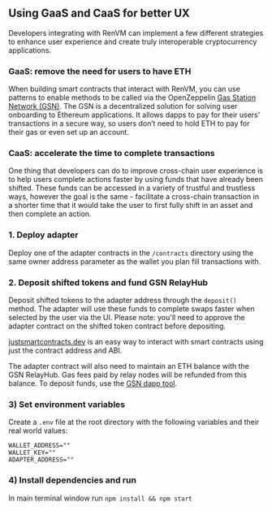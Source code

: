 ## Using GaaS and CaaS for better UX

Developers integrating with RenVM can implement a few different strategies to enhance user experience and create truly interoperable cryptocurrency applications.

### GaaS: remove the need for users to have ETH

When building smart contracts that interact with RenVM, you can use patterns to enable methods to be called via the OpenZeppelin [Gas Station Network (GSN)](https://gsn.openzeppelin.com/). The GSN is a decentralized solution for solving user onboarding to Ethereum applications. It allows dapps to pay for their users' transactions in a secure way, so users don’t need to hold ETH to pay for their gas or even set up an account.

### CaaS: accelerate the time to complete transactions

One thing that developers can do to improve cross-chain user experience is to help users complete actions faster by using funds that have already been shifted. These funds can be accessed in a variety of trustful and trustless ways, however the goal is the same - facilitate a cross-chain transaction in a shorter time that it would take the user to first fully shift in an asset and then complete an action.

### 1. Deploy adapter

Deploy one of the adapter contracts in the `/contracts` directory using the same owner address parameter as the wallet you plan fill transactions with.

### 2. Deposit shifted tokens and fund GSN RelayHub

Deposit shifted tokens to the adapter address through the `deposit()` method. The adapter will use these funds to complete swaps faster when selected by the user via the UI. Please note: you'll need to approve the adapter contract on the shifted token contract before depositing.

[justsmartcontracts.dev](https://justsmartcontracts.dev/) is an easy way to interact with smart contracts using just the contract address and ABI.

The adapter contract will also need to maintain an ETH balance with the GSN RelayHub. Gas fees paid by relay nodes will be refunded from this balance. To deposit funds, use the [GSN dapp tool](https://gsn.openzeppelin.com/recipients).

### 3) Set environment variables

Create a `.env` file at the root directory with the following variables and their real world values:

```
WALLET_ADDRESS=""
WALLET_KEY=""
ADAPTER_ADDRESS=""
```

### 4) Install dependencies and run

In main terminal window run
`npm install && npm start`
